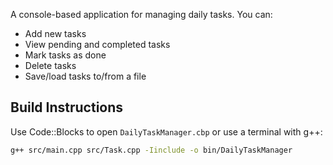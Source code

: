 A console-based application for managing daily tasks. You can:
- Add new tasks
- View pending and completed tasks
- Mark tasks as done
- Delete tasks
- Save/load tasks to/from a file

## Build Instructions
Use Code::Blocks to open `DailyTaskManager.cbp` or use a terminal with g++:

```bash
g++ src/main.cpp src/Task.cpp -Iinclude -o bin/DailyTaskManager
